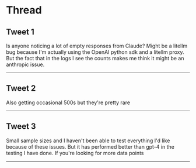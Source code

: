 # Thread

## Tweet 1

Is anyone noticing a lot of empty responses from Claude? Might be a litellm bug because I'm actually using the OpenAI python sdk and a litellm proxy. But the fact that in the logs I see the counts makes me think it might be an anthropic issue.

---

## Tweet 2

Also getting occasional 500s but they're pretty rare

---

## Tweet 3

Small sample sizes and I haven't been able to test everything I'd like because of these issues. But it has performed better than gpt-4 in the testing I have done. If you're looking for more data points

---

